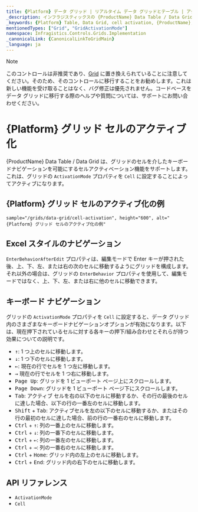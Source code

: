 ```yaml
---
title: {Platform} データ グリッド | リアルタイム データ グリッドとテーブル | アクティブ化 | インフラジスティックス
_description: インフラジスティックスの {ProductName} Data Table / Data Grid を使用して、グリッドのセルを介したキーボードナビゲーションを可能にするセルのアクティブ化機能をサポートします。{ProductName} テーブル チュートリアルを是非お試しください!
_keywords: {Platform} Table, Data Grid, cell activation, {ProductName}, Infragistics, {Platform} テーブル, データ グリッド, セルのアクティブ化, インフラジスティックス
mentionedTypes: ["Grid", "GridActivationMode"]
namespace: Infragistics.Controls.Grids.Implementation
_canonicalLink: {CanonicalLinkToGridMain}
_language: ja
---
```


<!-- Blazor, WebComponents -->

> [!Note]
このコントロールは非推奨であり、[Grid](../data-grid.md) に置き換えられていることに注意してください。そのため、そのコントロールに移行することをお勧めします。これは新しい機能を受け取ることはなく、バグ修正は優先されません。コードベースをデータ グリッドに移行する際のヘルプや質問については、サポートにお問い合わせください。

<!-- end: Blazor, WebComponents -->

# {Platform} グリッド セルのアクティブ化

{ProductName} Data Table / Data Grid は、グリッドのセルを介したキーボードナビゲーションを可能にするセルアクティベーション機能をサポートします。これは、グリッドの `ActivationMode` プロパティを `Cell` に設定することによってアクティブになります。

## {Platform} グリッド セルのアクティブ化の例


`sample="/grids/data-grid/cell-activation", height="600", alt="{Platform} グリッド セルのアクティブ化の例"`



<div class="divider--half"></div>

## Excel スタイルのナビゲーション

`EnterBehaviorAfterEdit` プロパティは、編集モードで Enter キーが押された後、上、下、左、または右の次のセルに移動するようにグリッドを構成します。それ以外の場合は、グリッドの `EnterBehavior` プロパティを使用して、編集モードではなく、上、下、左、または右に他のセルに移動できます。

## キーボード ナビゲーション

グリッドの `ActivationMode` プロパティを `Cell` に設定すると、データ グリッド内のさまざまなキーボードナビゲーションオプションが有効になります。以下は、現在押下されているセルに対する各キーの押下/組み合わせとそれらが持つ効果についての説明です。

- <kbd>↑</kbd>: 1 つ上のセルに移動します。
- <kbd>↓</kbd>: 1 つ下のセルに移動します。
- <kbd>←</kbd>: 現在の行でセルを 1 つ左に移動します。
- <kbd>→</kbd> 現在の行でセルを 1 つ右に移動します。
- <kbd>Page Up</kbd>: グリッドを 1 ビューポート ページ上にスクロールします。
- <kbd>Page Down</kbd>: グリッドを 1 ビューポート ページ下にスクロールします。
- <kbd>Tab</kbd>: アクティブ セルを右の以下のセルに移動するか、その行の最後のセルに達した場合、以下の行の一番左のセルに移動します。
- <kbd>Shift</kbd> + <kbd>Tab</kbd>: アクティブセルを左の以下のセルに移動するか、またはその行の最初のセルに達した場合、前の行の一番右のセルに移動します。
- <kbd>Ctrl</kbd> + <kbd>↑</kbd>: 列の一番上のセルに移動します。
- <kbd>Ctrl</kbd> + <kbd>↓</kbd>: 列の一番下のセルに移動します。
- <kbd>Ctrl</kbd> + <kbd>←</kbd>: 列の一番左のセルに移動します。
- <kbd>Ctrl</kbd> + <kbd>→</kbd>: 列の一番右のセルに移動します。
- <kbd>Ctrl</kbd> + <kbd>Home</kbd>: グリッド内の左上のセルに移動します。
- <kbd>Ctrl</kbd> + <kbd>End</kbd>: グリッド内の右下のセルに移動します。

## API リファレンス

 - `ActivationMode`
 - `Cell`